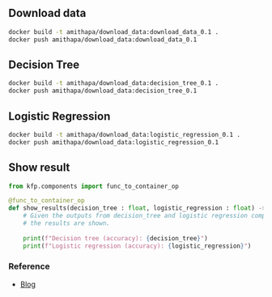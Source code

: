 
## Download data
```bash
docker build -t amithapa/download_data:download_data_0.1 .
docker push amithapa/download_data:download_data_0.1
```

## Decision Tree
```bash
docker build -t amithapa/download_data:decision_tree_0.1 .
docker push amithapa/download_data:decision_tree_0.1
```

## Logistic Regression
```bash
docker build -t amithapa/download_data:logistic_regression_0.1 .
docker push amithapa/download_data:logistic_regression_0.1
```


## Show result
```python
from kfp.components import func_to_container_op

@func_to_container_op
def show_results(decision_tree : float, logistic_regression : float) -> None:
    # Given the outputs from decision_tree and logistic regression components
    # the results are shown.
    
    print(f"Decision tree (accuracy): {decision_tree}")
    print(f"Logistic regression (accuracy): {logistic_regression}")
```

### Reference
- [Blog](https://towardsdatascience.com/kubeflow-pipelines-how-to-build-your-first-kubeflow-pipeline-from-scratch-2424227f7e5)